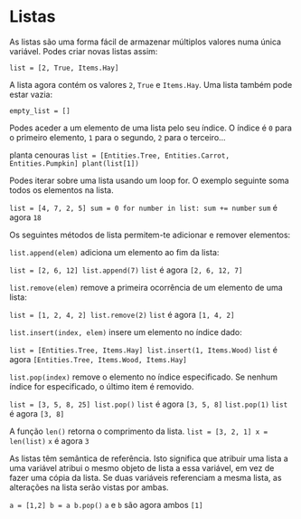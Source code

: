 # Listas
As listas são uma forma fácil de armazenar múltiplos valores numa única variável.
Podes criar novas listas assim:

`list = [2, True, Items.Hay]`

A lista agora contém os valores `2`, `True` e `Items.Hay`.
Uma lista também pode estar vazia:

`empty_list = []`

Podes aceder a um elemento de uma lista pelo seu índice. O índice é `0` para o primeiro elemento, `1` para o segundo, `2` para o terceiro...

planta cenouras
`list = [Entities.Tree, Entities.Carrot, Entities.Pumpkin]
plant(list[1])`

Podes iterar sobre uma lista usando um loop for. O exemplo seguinte soma todos os elementos na lista.

`list = [4, 7, 2, 5]
sum = 0
for number in list:
	sum += number`
`sum` é agora `18`

Os seguintes métodos de lista permitem-te adicionar e remover elementos:

`list.append(elem)` adiciona um elemento ao fim da lista:

`list = [2, 6, 12]
list.append(7)`
`list` é agora `[2, 6, 12, 7]`

`list.remove(elem)` remove a primeira ocorrência de um elemento de uma lista:

`list = [1, 2, 4, 2]
list.remove(2)`
`list` é agora `[1, 4, 2]`

`list.insert(index, elem)` insere um elemento no índice dado:

`list = [Entities.Tree, Items.Hay]
list.insert(1, Items.Wood)`
`list` é agora `[Entities.Tree, Items.Wood, Items.Hay]`

`list.pop(index)` remove o elemento no índice especificado.
Se nenhum índice for especificado, o último item é removido.

`list = [3, 5, 8, 25]
list.pop()`
`list` é agora `[3, 5, 8]`
`list.pop(1)`
`list` é agora `[3, 8]`

A função `len()` retorna o comprimento da lista.
`list = [3, 2, 1]
x = len(list)`
`x` é agora `3`

As listas têm semântica de referência. Isto significa que atribuir uma lista a uma variável atribui o mesmo objeto de lista a essa variável, em vez de fazer uma cópia da lista.
Se duas variáveis referenciam a mesma lista, as alterações na lista serão vistas por ambas.

`a = [1,2]
b = a
b.pop()`
`a` e `b` são agora ambos `[1]`
